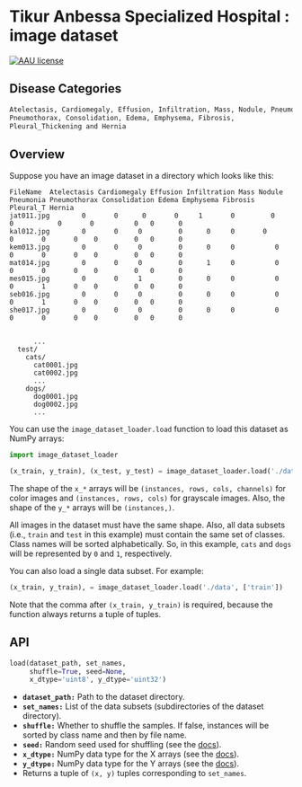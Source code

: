 # Tikur Anbessa Specialized Hospital :  image dataset 

[![AAU license](https://img.shields.io/badge/license-AAU-brightgreen.svg)](#)

## Disease Categories

```bash
Atelectasis, Cardiomegaly, Effusion, Infiltration, Mass, Nodule, Pneumonia,
Pneumothorax, Consolidation, Edema, Emphysema, Fibrosis, 
Pleural_Thickening and Hernia
```

## Overview

Suppose you have an image dataset in a directory which looks like this:

```
FileName  Atelectasis Cardiomegaly Effusion Infiltration Mass Nodule Pneumonia Pneumothorax Consolidation Edema Emphysema Fibrosis Pleural_T Hernia
jat011.jpg	      0	      0	     0 	     0     1	   0	     0	       0	       0	   0	      0	  0	     0
kal012.jpg	      0	      0	    0	      0	     0     0       0	      0	      0	      0	   0	     0	 0	    0
kem013.jpg	      0	      0	    0	      0	     0     0	      0	      0	      0	      0	   0	     0	 0	    0
mat014.jpg	      0	      0	    0	      0	     1     0	      0	      0	      0	      0	   0	     0	 0	    0
mes015.jpg	      0	      0	    1	      0	     0     0	      0	      0	      1	      0	   0	     0	 0	    0
seb016.jpg	      0	      0	    0	      0	     0     0	      0	      0	      1	      0	   0	     0	 0	    0
she017.jpg	      0	      0	    0	      0	     0     0	      0	      0	      0	      0	   0	     0	 0	    0


      ...
  test/
    cats/
      cat0001.jpg
      cat0002.jpg
      ...
    dogs/
      dog0001.jpg
      dog0002.jpg
      ...
```

You can use the `image_dataset_loader.load` function to load this dataset as NumPy arrays:

```python
import image_dataset_loader

(x_train, y_train), (x_test, y_test) = image_dataset_loader.load('./data', ['train', 'test'])
```

The shape of the `x_*` arrays will be `(instances, rows, cols, channels)` for color images and `(instances, rows, cols)` for grayscale images.
Also, the shape of the `y_*` arrays will be `(instances,)`.

All images in the dataset must have the same shape.
Also, all data subsets (i.e., `train` and `test` in this example) must contain the same set of classes.
Class names will be sorted alphabetically.
So, in this example, `cats` and `dogs` will be represented by `0` and `1`, respectively.

You can also load a single data subset. For example:

```python
(x_train, y_train), = image_dataset_loader.load('./data', ['train'])
```

Note that the comma after `(x_train, y_train)` is required, because the function always returns a tuple of tuples.

## API

```python
load(dataset_path, set_names,
     shuffle=True, seed=None,
     x_dtype='uint8', y_dtype='uint32')
```

- **`dataset_path:`** Path to the dataset directory.
- **`set_names:`** List of the data subsets (subdirectories of the dataset directory).
- **`shuffle:`** Whether to shuffle the samples. If false, instances will be sorted by class name and then by file name.
- **`seed:`** Random seed used for shuffling (see the [docs](https://docs.python.org/3/library/random.html#random.seed)).
- **`x_dtype:`** NumPy data type for the X arrays (see the [docs](https://numpy.org/devdocs/user/basics.types.html)).
- **`y_dtype:`** NumPy data type for the Y arrays (see the [docs](https://numpy.org/devdocs/user/basics.types.html)).
- Returns a tuple of `(x, y)` tuples corresponding to `set_names`.
